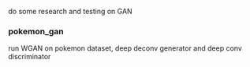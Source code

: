 do some research and testing on GAN

### pokemon_gan

run WGAN on pokemon dataset, deep deconv generator and deep conv discriminator

